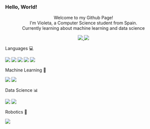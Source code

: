 ### Hello, World! 

<div id="badges" align="center">

  <p> Welcome to my Github Page!<br> I'm Violeta, a Computer Science student from Spain.<br>Currently learning about machine learning and data science</p>
  
  <a href= "https://www.linkedin.com/in/violeta-tejera-81086b24b/">
    <img src = "https://img.shields.io/badge/LinkedIn-purple?logo=linkedin">
  </a>

  <a href= "https://www.kaggle.com/violetatejera">
    <img src = "https://img.shields.io/badge/Kaggle-purple?logo=kaggle">
  </a>
</div>

<div id="lang">
  <p> Languages 💻 </p>
  <img src = "https://img.shields.io/badge/Python-purple?logo=python">
  <img src = "https://img.shields.io/badge/Java-purple?logo=java">
  <img src = "https://img.shields.io/badge/C/C++-purple?logo=c++">
  <img src = "https://img.shields.io/badge/CSharp-purple?logo=csharp">
  <img src = "https://img.shields.io/badge/PostgreSQL-purple?logo=postgresql">
</div>

<div id="ai">
  <p> Machine Learning 🧠 </p>
  <img src = "https://img.shields.io/badge/Pandas-purple?logo=pandas">
  <img src = "https://img.shields.io/badge/ScikitLearn-purple?logo=scikitlearn">
</div>

<div id = "data">
  <p> Data Science 📊 </p>
  <img src = "https://img.shields.io/badge/R-purple?logo=r">
  <img src = "https://img.shields.io/badge/Seaborn-purple?logo=seaborn">
</div>

<div id = "robotics">
  <p> Robotics 🤖 </p>
  <img src = "https://img.shields.io/badge/Arduino-purple?logo=arduino">
</div>
<!--

- 🔭 I’m currently working on ...
- 🌱 I’m currently learning ...
- 👯 I’m looking to collaborate on ...
- 🤔 I’m looking for help with ...
- 💬 Ask me about ...
- 📫 How to reach me: ...
- 😄 Pronouns: ...
- ⚡ Fun fact: ...
-->
